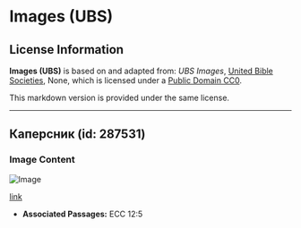 # Images (UBS)

## License Information

**Images (UBS)** is based on and adapted from: _UBS Images_, [United Bible Societies](https://unitedbiblesocieties.org/), None, which is licensed under a [Public Domain CC0](https://creativecommons.org/public-domain/cc0/).

This markdown version is provided under the same license.



--------------------------------

## Каперсник (id: 287531)

### Image Content

![Image](https://cdn.aquifer.bible/aquifer-content/resources/Media/WEB-0107_caperflower.jpg)

[link](https://cdn.aquifer.bible/aquifer-content/resources/Media/WEB-0107_caperflower.jpg)

* **Associated Passages:** ECC 12:5

